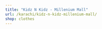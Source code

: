 ```yaml
---
title: "Kidz N Kidz - Millenium Mall"
url: /karachi/kidz-n-kidz-millenium-mall/
shop: clothes
---
```

